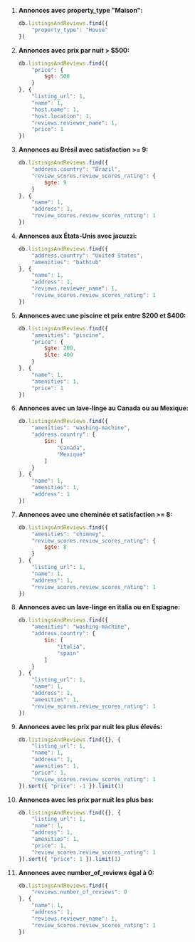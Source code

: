 1. **Annonces avec property_type "Maison":**
   ```js
   db.listingsAndReviews.find({
       "property_type": "House"
   })
   ```

2. **Annonces avec prix par nuit > $500:**
   ```js
   db.listingsAndReviews.find({
       "price": { 
           $gt: 500 
       }
   }, {
       "listing_url": 1,
       "name": 1,
       "host.name": 1,
       "host.location": 1,
       "reviews.reviewer_name": 1,
       "price": 1
   })
   ```

3. **Annonces au Brésil avec satisfaction >= 9:**
   ```js
   db.listingsAndReviews.find({
       "address.country": "Brazil",
       "review_scores.review_scores_rating": { 
           $gte: 9 
       }
   }, {
       "name": 1,
       "address": 1,
       "review_scores.review_scores_rating": 1
   })
   ```

4. **Annonces aux États-Unis avec jacuzzi:**
   ```js
   db.listingsAndReviews.find({
       "address.country": "United States",
       "amenities": "bathtub"
   }, {
       "name": 1,
       "address": 1,
       "reviews.reviewer_name": 1,
       "review_scores.review_scores_rating": 1
   })
   ```

5. **Annonces avec une piscine et prix entre $200 et $400:**
   ```js
   db.listingsAndReviews.find({
       "amenities": "piscine",
       "price": { 
           $gte: 200, 
           $lte: 400 
       }
   }, {
       "name": 1,
       "amenities": 1,
       "price": 1
   })
   ```

6. **Annonces avec un lave-linge au Canada ou au Mexique:**
   ```js
   db.listingsAndReviews.find({
       "amenities": "washing-machine",
       "address.country": { 
           $in: [
               "Canada", 
               "Mexique"
           ] 
       }
   }, {
       "name": 1,
       "amenities": 1,
       "address": 1
   })
   ```

7. **Annonces avec une cheminée et satisfaction >= 8:**
   ```js
   db.listingsAndReviews.find({
       "amenities": "chimney",
       "review_scores.review_scores_rating": { 
           $gte: 8 
       }
   }, {
       "listing_url": 1,
       "name": 1,
       "address": 1,
       "review_scores.review_scores_rating": 1
   })
   ```

8. **Annonces avec un lave-linge en italia ou en Espagne:**
   ```js
   db.listingsAndReviews.find({
       "amenities": "washing-machine",
       "address.country": { 
           $in: [
               "italia", 
               "spain"
           ] 
       }
   }, {
       "listing_url": 1,
       "name": 1,
       "address": 1,
       "amenities": 1,
       "review_scores.review_scores_rating": 1
   })
   ```

9. **Annonces avec les prix par nuit les plus élevés:**
   ```js
   db.listingsAndReviews.find({}, {
       "listing_url": 1,
       "name": 1,
       "address": 1,
       "amenities": 1,
       "price": 1,
       "review_scores.review_scores_rating": 1
   }).sort({ "price": -1 }).limit(1)
   ```

10. **Annonces avec les prix par nuit les plus bas:**
    ```js
    db.listingsAndReviews.find({}, {
        "listing_url": 1,
        "name": 1,
        "address": 1,
        "amenities": 1,
        "price": 1,
        "review_scores.review_scores_rating": 1
    }).sort({ "price": 1 }).limit(1)
    ```

11. **Annonces avec number_of_reviews égal à 0:**
    ```js
    db.listingsAndReviews.find({
        "reviews.number_of_reviews": 0
    }, {
        "name": 1,
        "address": 1,
        "reviews.reviewer_name": 1,
        "review_scores.review_scores_rating": 1
    })
    ```